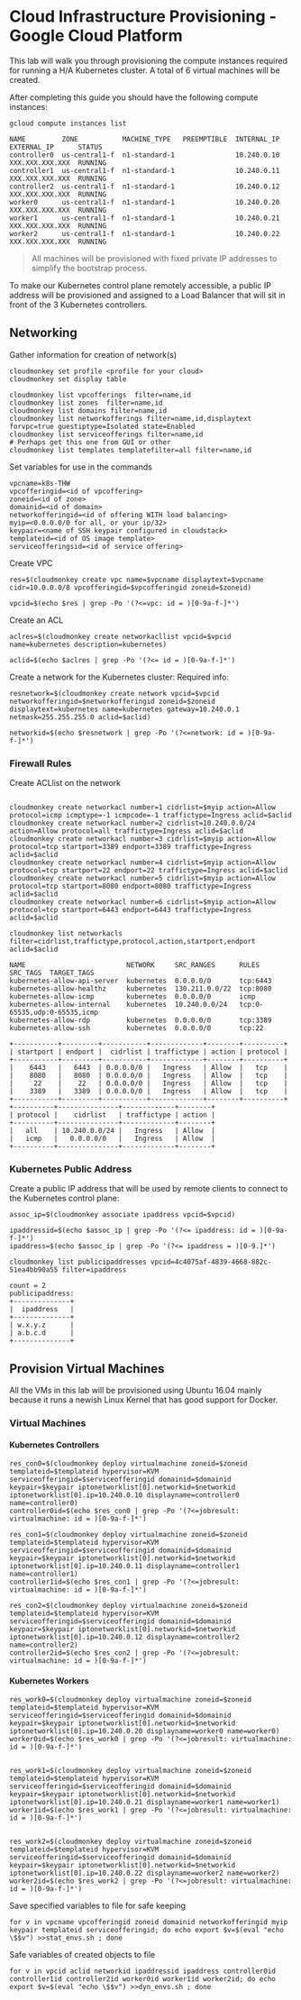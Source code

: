 # Cloud Infrastructure Provisioning - Google Cloud Platform

This lab will walk you through provisioning the compute instances required for running a H/A Kubernetes cluster. A total of 6 virtual machines will be created.

After completing this guide you should have the following compute instances:

```
gcloud compute instances list
```

````
NAME         ZONE           MACHINE_TYPE   PREEMPTIBLE  INTERNAL_IP  EXTERNAL_IP      STATUS
controller0  us-central1-f  n1-standard-1               10.240.0.10  XXX.XXX.XXX.XXX  RUNNING
controller1  us-central1-f  n1-standard-1               10.240.0.11  XXX.XXX.XXX.XXX  RUNNING
controller2  us-central1-f  n1-standard-1               10.240.0.12  XXX.XXX.XXX.XXX  RUNNING
worker0      us-central1-f  n1-standard-1               10.240.0.20  XXX.XXX.XXX.XXX  RUNNING
worker1      us-central1-f  n1-standard-1               10.240.0.21  XXX.XXX.XXX.XXX  RUNNING
worker2      us-central1-f  n1-standard-1               10.240.0.22  XXX.XXX.XXX.XXX  RUNNING
````

> All machines will be provisioned with fixed private IP addresses to simplify the bootstrap process.

To make our Kubernetes control plane remotely accessible, a public IP address will be provisioned and assigned to a Load Balancer that will sit in front of the 3 Kubernetes controllers.

## Networking
Gather information for creation of network(s)
```
cloudmonkey set profile <profile for your cloud>
cloudmonkey set display table

cloudmonkey list vpcofferings  filter=name,id
cloudmonkey list zones  filter=name,id
cloudmonkey list domains filter=name,id
cloudmonkey list networkofferings filter=name,id,displaytext forvpc=true guestiptype=Isolated state=Enabled
cloudmonkey list serviceofferings filter=name,id
# Perhaps get this one from GUI or other
cloudmonkey list templates templatefilter=all filter=name,id
```
Set variables for use in the commands
```
vpcname=k8s-THW
vpcofferingid=<id of vpcoffering>
zoneid=<id of zone>
domainid=<id of domain>
networkofferingid=<id of offering WITH load balancing>
myip=<0.0.0.0/0 for all, or your ip/32>
keypair=<name of SSH keypair configured in cloudstack>
templateid=<id of OS image template>
serviceofferingsid=<id of service offering>
```

Create VPC
```
res=$(cloudmonkey create vpc name=$vpcname displaytext=$vpcname cidr=10.0.0.0/8 vpcofferingid=$vpcofferingid zoneid=$zoneid)

vpcid=$(echo $res | grep -Po '(?<=vpc: id = )[0-9a-f-]*')
```

Create an ACL
```
aclres=$(cloudmonkey create networkacllist vpcid=$vpcid name=kubernetes description=kubernetes)

aclid=$(echo $aclres | grep -Po '(?<= id = )[0-9a-f-]*')
```

Create a network for the Kubernetes cluster:
Required info:

```
resnetwork=$(cloudmonkey create network vpcid=$vpcid networkofferingid=$networkofferingid zoneid=$zoneid displaytext=kubernetes name=kubernetes gateway=10.240.0.1 netmask=255.255.255.0 aclid=$aclid)

networkid=$(echo $resnetwork | grep -Po '(?<=network: id = )[0-9a-f-]*')
```

### Firewall Rules

Create ACLlist on the network


```

cloudmonkey create networkacl number=1 cidrlist=$myip action=Allow protocol=icmp icmptype=-1 icmpcode=-1 traffictype=Ingress aclid=$aclid
cloudmonkey create networkacl number=2 cidrlist=10.240.0.0/24 action=Allow protocol=all traffictype=Ingress aclid=$aclid
cloudmonkey create networkacl number=3 cidrlist=$myip action=Allow protocol=tcp startport=3389 endport=3389 traffictype=Ingress aclid=$aclid
cloudmonkey create networkacl number=4 cidrlist=$myip action=Allow protocol=tcp startport=22 endport=22 traffictype=Ingress aclid=$aclid
cloudmonkey create networkacl number=5 cidrlist=$myip action=Allow protocol=tcp startport=8080 endport=8080 traffictype=Ingress aclid=$aclid
cloudmonkey create networkacl number=6 cidrlist=$myip action=Allow protocol=tcp startport=6443 endport=6443 traffictype=Ingress aclid=$aclid
```


```
cloudmonkey list networkacls filter=cidrlist,traffictype,protocol,action,startport,endport  aclid=$aclid
```

```
NAME                         NETWORK     SRC_RANGES      RULES                         SRC_TAGS  TARGET_TAGS
kubernetes-allow-api-server  kubernetes  0.0.0.0/0       tcp:6443
kubernetes-allow-healthz     kubernetes  130.211.0.0/22  tcp:8080
kubernetes-allow-icmp        kubernetes  0.0.0.0/0       icmp
kubernetes-allow-internal    kubernetes  10.240.0.0/24   tcp:0-65535,udp:0-65535,icmp
kubernetes-allow-rdp         kubernetes  0.0.0.0/0       tcp:3389
kubernetes-allow-ssh         kubernetes  0.0.0.0/0       tcp:22

+-----------+---------+-----------+-------------+--------+----------+
| startport | endport |  cidrlist | traffictype | action | protocol |
+-----------+---------+-----------+-------------+--------+----------+
|    6443   |   6443  | 0.0.0.0/0 |   Ingress   | Allow  |   tcp    |
|    8080   |   8080  | 0.0.0.0/0 |   Ingress   | Allow  |   tcp    |
|     22    |    22   | 0.0.0.0/0 |   Ingress   | Allow  |   tcp    |
|    3389   |   3389  | 0.0.0.0/0 |   Ingress   | Allow  |   tcp    |
+-----------+---------+-----------+-------------+--------+----------+
+----------+---------------+-------------+--------+
| protocol |    cidrlist   | traffictype | action |
+----------+---------------+-------------+--------+
|   all    | 10.240.0.0/24 |   Ingress   | Allow  |
|   icmp   |   0.0.0.0/0   |   Ingress   | Allow  |
+----------+---------------+-------------+--------+
```

### Kubernetes Public Address

Create a public IP address that will be used by remote clients to connect to the Kubernetes control plane:

```
assoc_ip=$(cloudmonkey associate ipaddress vpcid=$vpcid)

ipaddressid=$(echo $assoc_ip | grep -Po '(?<= ipaddress: id = )[0-9a-f-]*')
ipaddress=$(echo $assoc_ip | grep -Po '(?<= ipaddress = )[0-9.]*')

```

```
cloudmonkey list publicipaddresses vpcid=4c4075af-4839-4668-882c-51ea4bb90a55 filter=ipaddress
```
```
count = 2
publicipaddress:
+--------------+
|  ipaddress   |
+--------------+
| w.x.y.z      |
| a.b.c.d      |
+--------------+
```

## Provision Virtual Machines

All the VMs in this lab will be provisioned using Ubuntu 16.04 mainly because it runs a newish Linux Kernel that has good support for Docker.

### Virtual Machines

#### Kubernetes Controllers
```
res_con0=$(cloudmonkey deploy virtualmachine zoneid=$zoneid templateid=$templateid hypervisor=KVM serviceofferingid=$serviceofferingid domainid=$domainid keypair=$keypair iptonetworklist[0].networkid=$networkid iptonetworklist[0].ip=10.240.0.10 displayname=controller0 name=controller0)
controller0id=$(echo $res_con0 | grep -Po '(?<=jobresult: virtualmachine: id = )[0-9a-f-]*')

res_con1=$(cloudmonkey deploy virtualmachine zoneid=$zoneid templateid=$templateid hypervisor=KVM serviceofferingid=$serviceofferingid domainid=$domainid keypair=$keypair iptonetworklist[0].networkid=$networkid iptonetworklist[0].ip=10.240.0.11 displayname=controller1 name=controller1)
controller1id=$(echo $res_con1 | grep -Po '(?<=jobresult: virtualmachine: id = )[0-9a-f-]*')

res_con2=$(cloudmonkey deploy virtualmachine zoneid=$zoneid templateid=$templateid hypervisor=KVM serviceofferingid=$serviceofferingid domainid=$domainid keypair=$keypair iptonetworklist[0].networkid=$networkid iptonetworklist[0].ip=10.240.0.12 displayname=controller2 name=controller2)
controller2id=$(echo $res_con2 | grep -Po '(?<=jobresult: virtualmachine: id = )[0-9a-f-]*')
```

#### Kubernetes Workers
```
res_work0=$(cloudmonkey deploy virtualmachine zoneid=$zoneid templateid=$templateid hypervisor=KVM serviceofferingid=$serviceofferingid domainid=$domainid keypair=$keypair iptonetworklist[0].networkid=$networkid iptonetworklist[0].ip=10.240.0.20 displayname=worker0 name=worker0)
worker0id=$(echo $res_work0 | grep -Po '(?<=jobresult: virtualmachine: id = )[0-9a-f-]*')


res_work1=$(cloudmonkey deploy virtualmachine zoneid=$zoneid templateid=$templateid hypervisor=KVM serviceofferingid=$serviceofferingid domainid=$domainid keypair=$keypair iptonetworklist[0].networkid=$networkid iptonetworklist[0].ip=10.240.0.21 displayname=worker1 name=worker1)
worker1id=$(echo $res_work1 | grep -Po '(?<=jobresult: virtualmachine: id = )[0-9a-f-]*')


res_work2=$(cloudmonkey deploy virtualmachine zoneid=$zoneid templateid=$templateid hypervisor=KVM serviceofferingid=$serviceofferingid domainid=$domainid keypair=$keypair iptonetworklist[0].networkid=$networkid iptonetworklist[0].ip=10.240.0.22 displayname=worker2 name=worker2)
worker2id=$(echo $res_work2 | grep -Po '(?<=jobresult: virtualmachine: id = )[0-9a-f-]*')

```

Save specified variables to file for safe keeping
```
for v in vpcname vpcofferingid zoneid domainid networkofferingid myip keypair templateid serviceofferingid; do echo export $v=$(eval "echo \$$v") >>stat_envs.sh ; done
```
Safe variables of created objects to file
```
for v in vpcid aclid networkid ipaddressid ipaddress controller0id controller1id controller2id worker0id worker1id worker2id; do echo export $v=$(eval "echo \$$v") >>dyn_envs.sh ; done
```
